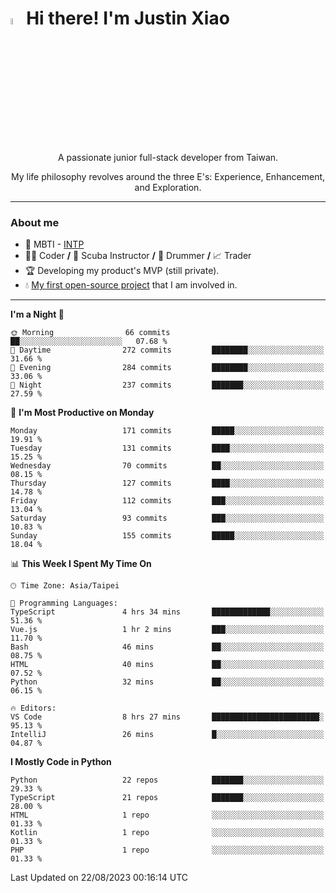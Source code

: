 # <img src="https://media.giphy.com/media/hvRJCLFzcasrR4ia7z/giphy.gif" width="5%">Hi there! I'm Justin Xiao
<p align="center">A passionate junior full-stack developer from Taiwan.  </p>
<p align="center">My life philosophy revolves around the three E's: Experience, Enhancement, and Exploration.</p>

---
### About me
- 👀 MBTI - [INTP](https://www.16personalities.com/intp-personality)
- 👨‍💻 Coder **/** 🤿 Scuba Instructor **/** 🥁 Drummer **/** 📈 Trader
- 🏆 Developing my product's MVP (still private).
- 💧 [My first open-source project](https://github.com/Game-as-a-Service/Game-Lobby-Web) that I am involved in.

---
<!--START_SECTION:waka-->
**I'm a Night 🦉** 

```text
🌞 Morning                66 commits          ██░░░░░░░░░░░░░░░░░░░░░░░   07.68 % 
🌆 Daytime                272 commits         ████████░░░░░░░░░░░░░░░░░   31.66 % 
🌃 Evening                284 commits         ████████░░░░░░░░░░░░░░░░░   33.06 % 
🌙 Night                  237 commits         ███████░░░░░░░░░░░░░░░░░░   27.59 % 
```
📅 **I'm Most Productive on Monday** 

```text
Monday                   171 commits         █████░░░░░░░░░░░░░░░░░░░░   19.91 % 
Tuesday                  131 commits         ████░░░░░░░░░░░░░░░░░░░░░   15.25 % 
Wednesday                70 commits          ██░░░░░░░░░░░░░░░░░░░░░░░   08.15 % 
Thursday                 127 commits         ████░░░░░░░░░░░░░░░░░░░░░   14.78 % 
Friday                   112 commits         ███░░░░░░░░░░░░░░░░░░░░░░   13.04 % 
Saturday                 93 commits          ███░░░░░░░░░░░░░░░░░░░░░░   10.83 % 
Sunday                   155 commits         █████░░░░░░░░░░░░░░░░░░░░   18.04 % 
```


📊 **This Week I Spent My Time On** 

```text
🕑︎ Time Zone: Asia/Taipei

💬 Programming Languages: 
TypeScript               4 hrs 34 mins       █████████████░░░░░░░░░░░░   51.36 % 
Vue.js                   1 hr 2 mins         ███░░░░░░░░░░░░░░░░░░░░░░   11.70 % 
Bash                     46 mins             ██░░░░░░░░░░░░░░░░░░░░░░░   08.75 % 
HTML                     40 mins             ██░░░░░░░░░░░░░░░░░░░░░░░   07.52 % 
Python                   32 mins             ██░░░░░░░░░░░░░░░░░░░░░░░   06.15 % 

🔥 Editors: 
VS Code                  8 hrs 27 mins       ████████████████████████░   95.13 % 
IntelliJ                 26 mins             █░░░░░░░░░░░░░░░░░░░░░░░░   04.87 % 
```

**I Mostly Code in Python** 

```text
Python                   22 repos            ███████░░░░░░░░░░░░░░░░░░   29.33 % 
TypeScript               21 repos            ███████░░░░░░░░░░░░░░░░░░   28.00 % 
HTML                     1 repo              ░░░░░░░░░░░░░░░░░░░░░░░░░   01.33 % 
Kotlin                   1 repo              ░░░░░░░░░░░░░░░░░░░░░░░░░   01.33 % 
PHP                      1 repo              ░░░░░░░░░░░░░░░░░░░░░░░░░   01.33 % 
```




 Last Updated on 22/08/2023 00:16:14 UTC
<!--END_SECTION:waka-->
